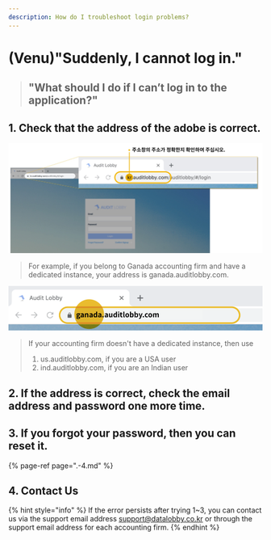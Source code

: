 ```yaml
---
description: How do I troubleshoot login problems?
---
```


# \(Venu\)"Suddenly, I cannot log in."

> ## "What should I do if I can’t log in to the application?"

## 1. Check that the address of the adobe is correct.

![](../.gitbook/assets/login-error-01.jpg)

> For example, if you belong to Ganada accounting firm and have a dedicated instance, your address is ganada.auditlobby.com.

![](../.gitbook/assets/image-165.png)

> If your accounting firm doesn't have a dedicated instance, then use
>
> 1. us.auditlobby.com, if you are a USA user
> 2. ind.auditlobby.com, if you are an Indian user

## 2. If the address is correct, check the email address and password one more time.

## 3. If you forgot your password, then you can reset it.

{% page-ref page=".-4.md" %}

## 4. Contact Us

{% hint style="info" %}
If the error persists after trying 1~3, you can contact us via the support email address support@datalobby.co.kr or through the support email address for each accounting firm.
{% endhint %}


